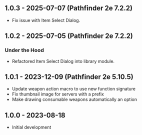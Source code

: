 ## 1.0.3 - 2025-07-07 (Pathfinder 2e 7.2.2)
- Fix issue with Item Select Dialog.

## 1.0.2 - 2025-07-05 (Pathfinder 2e 7.2.2)
### Under the Hood
- Refactored Item Select Dialog into library module.

## 1.0.1 - 2023-12-09 (Pathfinder 2e 5.10.5)
- Update weapon action macro to use new function signature
- Fix thumbnail image for servers with a prefix
- Make drawing consumable weapons automatically an option

## 1.0.0 - 2023-08-18
- Initial development
